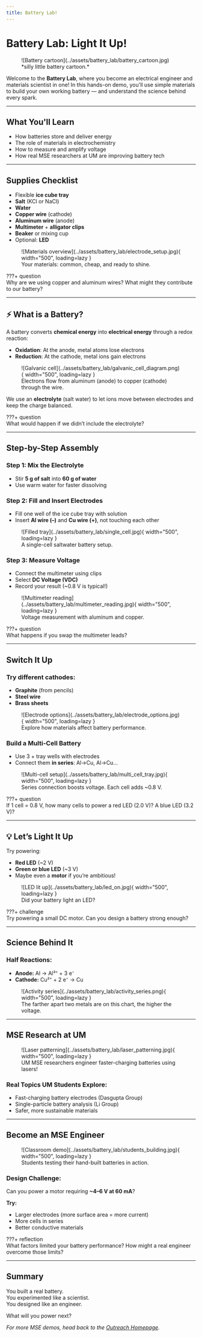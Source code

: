 ```yaml
---
title: Battery Lab!
---
```


# Battery Lab: Light It Up!

<figure markdown="span">
  ![Battery cartoon](../assets/battery_lab/battery_cartoon.jpg)
  <br>*silly little battery cartoon.*
</figure>

Welcome to the **Battery Lab**, where you become an electrical engineer and materials scientist in one! In this hands-on demo, you'll use simple materials to build your own working battery — and understand the science behind every spark.

---

## What You'll Learn
- How batteries store and deliver energy
- The role of materials in electrochemistry
- How to measure and amplify voltage
- How real MSE researchers at UM are improving battery tech

---

## Supplies Checklist
- Flexible **ice cube tray**
- **Salt** (KCl or NaCl)
- **Water**
- **Copper wire** (cathode)
- **Aluminum wire** (anode)
- **Multimeter** + **alligator clips**
- **Beaker** or mixing cup
- Optional: **LED**

<figure markdown="span">
  ![Materials overview](../assets/battery_lab/electrode_setup.jpg){ width="500", loading=lazy }
  <figcaption>Your materials: common, cheap, and ready to shine.</figcaption>
</figure>

???+ question  
    Why are we using copper and aluminum wires? What might they contribute to our battery?

---

## ⚡ What is a Battery?

A battery converts **chemical energy** into **electrical energy** through a redox reaction:

- **Oxidation**: At the anode, metal atoms lose electrons  
- **Reduction**: At the cathode, metal ions gain electrons  

<figure markdown="span">
  ![Galvanic cell](../assets/battery_lab/galvanic_cell_diagram.png){ width="500", loading=lazy }
  <figcaption>Electrons flow from aluminum (anode) to copper (cathode) through the wire.</figcaption>
</figure>

We use an **electrolyte** (salt water) to let ions move between electrodes and keep the charge balanced.

???+ question  
    What would happen if we didn’t include the electrolyte?

---

## Step-by-Step Assembly

### Step 1: Mix the Electrolyte
- Stir **5 g of salt** into **60 g of water**  
- Use warm water for faster dissolving

### Step 2: Fill and Insert Electrodes
- Fill one well of the ice cube tray with solution  
- Insert **Al wire (–)** and **Cu wire (+)**, not touching each other  

<figure markdown="span">
  ![Filled tray](../assets/battery_lab/single_cell.jpg){ width="500", loading=lazy }
  <figcaption>A single-cell saltwater battery setup.</figcaption>
</figure>

### Step 3: Measure Voltage
- Connect the multimeter using clips  
- Select **DC Voltage (VDC)**  
- Record your result (~0.8 V is typical!)  

<figure markdown="span">
  ![Multimeter reading](../assets/battery_lab/multimeter_reading.jpg){ width="500", loading=lazy }
  <figcaption>Voltage measurement with aluminum and copper.</figcaption>
</figure>

???+ question  
    What happens if you swap the multimeter leads?

---

## Switch It Up

### Try different cathodes:
- **Graphite** (from pencils)  
- **Steel wire**  
- **Brass sheets**  

<figure markdown="span">
  ![Electrode options](../assets/battery_lab/electrode_options.jpg){ width="500", loading=lazy }
  <figcaption>Explore how materials affect battery performance.</figcaption>
</figure>

### Build a Multi-Cell Battery
- Use 3 + tray wells with electrodes  
- Connect them **in series**: Al→Cu, Al→Cu…  

<figure markdown="span">
  ![Multi-cell setup](../assets/battery_lab/multi_cell_tray.jpg){ width="500", loading=lazy }
  <figcaption>Series connection boosts voltage. Each cell adds ~0.8 V.</figcaption>
</figure>

???+ question  
    If 1 cell = 0.8 V, how many cells to power a red LED (2.0 V)? A blue LED (3.2 V)?

---

## 💡 Let’s Light It Up

Try powering:  
- **Red LED** (~2 V)  
- **Green or blue LED** (~3 V)  
- Maybe even a **motor** if you’re ambitious!  

<figure markdown="span">
  ![LED lit up](../assets/battery_lab/led_on.jpg){ width="500", loading=lazy }
  <figcaption>Did your battery light an LED?</figcaption>
</figure>

???+ challenge  
    Try powering a small DC motor. Can you design a battery strong enough?

---

## Science Behind It

### Half Reactions:
- **Anode:** Al → Al³⁺ + 3 e⁻  
- **Cathode:** Cu²⁺ + 2 e⁻ → Cu  

<figure markdown="span">
  ![Activity series](../assets/battery_lab/activity_series.png){ width="500", loading=lazy }
  <figcaption>The farther apart two metals are on this chart, the higher the voltage.</figcaption>
</figure>

---

## MSE Research at UM

<figure markdown="span">
  ![Laser patterning](../assets/battery_lab/laser_patterning.jpg){ width="500", loading=lazy }
  <figcaption>UM MSE researchers engineer faster-charging batteries using lasers!</figcaption>
</figure>

### Real Topics UM Students Explore:
- Fast-charging battery electrodes (Dasgupta Group)  
- Single-particle battery analysis (Li Group)  
- Safer, more sustainable materials  

---

## Become an MSE Engineer

<figure markdown="span">
  ![Classroom demo](../assets/battery_lab/students_building.jpg){ width="500", loading=lazy }
  <figcaption>Students testing their hand-built batteries in action.</figcaption>
</figure>

### Design Challenge:
Can you power a motor requiring **~4–6 V at 60 mA**?

**Try:**
- Larger electrodes (more surface area = more current)  
- More cells in series  
- Better conductive materials  

???+ reflection  
    What factors limited your battery performance? How might a real engineer overcome those limits?

---

## Summary

You built a real battery.  
You experimented like a scientist.  
You designed like an engineer.

What will you power next?

_For more MSE demos, head back to the [Outreach Homepage](../index.md)._
